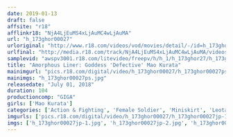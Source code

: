 ```yaml
---
date: 2019-01-13
draft: false
affsite: "r18"
afflinkr18: "NjA4LjEuMS4xLjAuMC4wLjAuMA"
url: "h_173ghor00027"
urloriginal: "http://www.r18.com/videos/vod/movies/detail/-/id=h_173ghor00027"
urlfinal: "http://media.r18.com/track/NjA4LjEuMS4xLjAuMC4wLjAuMA/videos/vod/movies/detail/-/id=h_173ghor00027"
samplevid: "awspv3001.r18.com/litevideo/freepv/h/h_1/h_173ghor27/h_173ghor27_dmb_w.mp4"
title: "Amorphous Liner: Goddess 'Defective' Mao Kurata"
mainimgurl: "pics.r18.com/digital/video/h_173ghor00027/h_173ghor00027ps.jpg"
mainimgs: "h_173ghor00027ps.jpg"
releasedate: "July 01, 2018"
duration: 104
productioncomp: "GIGA"
girls: ['Mao Kurata']
categories: ['Action & Fighting', 'Female Soldier', 'Miniskirt', 'Leotards', 'Featured Actress', 'Special Effects']
imgurls: ['pics.r18.com/digital/video/h_173ghor00027/h_173ghor00027jp-1.jpg', 'pics.r18.com/digital/video/h_173ghor00027/h_173ghor00027jp-2.jpg', 'pics.r18.com/digital/video/h_173ghor00027/h_173ghor00027jp-3.jpg', 'pics.r18.com/digital/video/h_173ghor00027/h_173ghor00027jp-4.jpg', 'pics.r18.com/digital/video/h_173ghor00027/h_173ghor00027jp-5.jpg', 'pics.r18.com/digital/video/h_173ghor00027/h_173ghor00027jp-6.jpg', 'pics.r18.com/digital/video/h_173ghor00027/h_173ghor00027jp-7.jpg', 'pics.r18.com/digital/video/h_173ghor00027/h_173ghor00027jp-8.jpg', 'pics.r18.com/digital/video/h_173ghor00027/h_173ghor00027jp-9.jpg', 'pics.r18.com/digital/video/h_173ghor00027/h_173ghor00027jp-10.jpg', 'pics.r18.com/digital/video/h_173ghor00027/h_173ghor00027jp-11.jpg', 'pics.r18.com/digital/video/h_173ghor00027/h_173ghor00027jp-12.jpg', 'pics.r18.com/digital/video/h_173ghor00027/h_173ghor00027jp-13.jpg', 'pics.r18.com/digital/video/h_173ghor00027/h_173ghor00027jp-14.jpg', 'pics.r18.com/digital/video/h_173ghor00027/h_173ghor00027jp-15.jpg', 'pics.r18.com/digital/video/h_173ghor00027/h_173ghor00027jp-16.jpg', 'pics.r18.com/digital/video/h_173ghor00027/h_173ghor00027jp-17.jpg', 'pics.r18.com/digital/video/h_173ghor00027/h_173ghor00027jp-18.jpg', 'pics.r18.com/digital/video/h_173ghor00027/h_173ghor00027jp-19.jpg', 'pics.r18.com/digital/video/h_173ghor00027/h_173ghor00027jp-20.jpg']
imgs: ['h_173ghor00027jp-1.jpg', 'h_173ghor00027jp-2.jpg', 'h_173ghor00027jp-3.jpg', 'h_173ghor00027jp-4.jpg', 'h_173ghor00027jp-5.jpg', 'h_173ghor00027jp-6.jpg', 'h_173ghor00027jp-7.jpg', 'h_173ghor00027jp-8.jpg', 'h_173ghor00027jp-9.jpg', 'h_173ghor00027jp-10.jpg', 'h_173ghor00027jp-11.jpg', 'h_173ghor00027jp-12.jpg', 'h_173ghor00027jp-13.jpg', 'h_173ghor00027jp-14.jpg', 'h_173ghor00027jp-15.jpg', 'h_173ghor00027jp-16.jpg', 'h_173ghor00027jp-17.jpg', 'h_173ghor00027jp-18.jpg', 'h_173ghor00027jp-19.jpg', 'h_173ghor00027jp-20.jpg']
---
```

